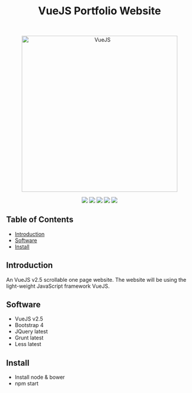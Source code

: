 <h1 align="center"> VueJS Portfolio Website </h1> <br>
<p align="center">
    <img alt="VueJS" title="VueJS" src="https://ypereirareis.github.io/images/posts/vuejs.jpg" width="420">
</p>
<p align="center">
    <img src="https://img.shields.io/badge/vueJS-v2.5-green.svg" />
    <img src="https://img.shields.io/badge/npm-latest-blue.svg" />
    <img src="https://img.shields.io/badge/less-latest-green.svg" />
    <img src="https://img.shields.io/badge/grunt-latest-orange.svg" />
    <img src="https://img.shields.io/github/forks/maxsilvauk/angularjs-dashboard.svg?style=social&label=Fork" />
</p>

## Table of Contents

- [Introduction](#introduction)
- [Software](#software)
- [Install](#install)

## Introduction

An VueJS v2.5 scrollable one page website. The website will be using the light-weight JavaScript framework VueJS.

## Software

* VueJS v2.5
* Bootstrap 4
* JQuery latest
* Grunt latest
* Less latest

## Install

* Install node & bower
* npm start
